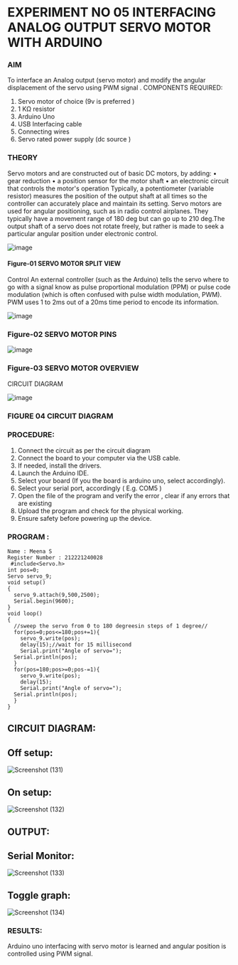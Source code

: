 # EXPERIMENT NO 05 INTERFACING ANALOG OUTPUT SERVO MOTOR WITH ARDUINO

### AIM
To interface an Analog output (servo motor) and modify the angular displacement of the servo using PWM signal .
COMPONENTS REQUIRED:
1.	Servo motor of choice (9v is preferred )
2.	1 KΩ resistor 
3.	Arduino Uno 
4.	USB Interfacing cable 
5.	Connecting wires 
6.	Servo rated power supply (dc source )


### THEORY
Servo motors and are constructed out of basic DC motors, by adding:
•	 gear reduction
•	 a position sensor for the motor shaft
•	 an electronic circuit that controls the motor's operation
Typically, a potentiometer (variable resistor) measures the position of the output shaft at all times so the controller can accurately place and maintain its setting.
Servo motors are used for angular positioning, such as in radio control airplanes.  They typically have a movement range of 180 deg but can go up to 210 deg.The output shaft of a servo does not rotate freely, but rather is made to seek a particular angular position under electronic control. 


![image](https://user-images.githubusercontent.com/36288975/163544439-1f477927-fcd4-42f0-9ce4-c863fdbf1210.png)



#### Figure-01 SERVO MOTOR SPLIT VIEW 
Control 
An external controller (such as the Arduino) tells the servo where to go with a signal know as pulse proportional modulation (PPM) or pulse code modulation (which is often confused with pulse width modulation, PWM). PWM uses 1 to 2ms out of a 20ms time period to encode its information.
 
 
 ![image](https://user-images.githubusercontent.com/36288975/163544482-3027136f-7135-4f3d-a23f-8dc2fe04194d.png)

### Figure-02 SERVO MOTOR PINS

 ![image](https://user-images.githubusercontent.com/36288975/163544513-ca497421-e6ba-4f91-871f-5cfba77f22a8.png)


### Figure-03 SERVO MOTOR OVERVIEW 

 


 





CIRCUIT DIAGRAM
 
 
 ![image](https://user-images.githubusercontent.com/36288975/163544618-6eb8a7b5-7f1a-428a-8d9f-fd899b145efb.png)

### FIGURE 04 CIRCUIT DIAGRAM

### PROCEDURE:
1.	Connect the circuit as per the circuit diagram 
2.	Connect the board to your computer via the USB cable.
3.	If needed, install the drivers.
4.	Launch the Arduino IDE.
5.	Select your board (If you the board is arduino uno, select accordingly).
6.	Select your serial port, accordingly ( E.g. COM5 )
7.	Open the file of the program  and verify the error , clear if any errors that are existing 
8.	Upload the program and check for the physical working. 
9.	Ensure safety before powering up the device.


### PROGRAM :
```
Name : Meena S
Register Number : 212221240028
 #include<Servo.h>
int pos=0;
Servo servo_9;
void setup()
{
  servo_9.attach(9,500,2500);
  Serial.begin(9600);
}
void loop()
{
  //sweep the servo from 0 to 180 degreesin steps of 1 degree//
  for(pos=0;pos<=180;pos+=1){
    servo_9.write(pos);
    delay(15);//wait for 15 millisecond
    Serial.print("Angle of servo=");
  Serial.println(pos);
  }
  for(pos=180;pos>=0;pos-=1){
    servo_9.write(pos);
    delay(15);
    Serial.print("Angle of servo=");
  Serial.println(pos);
  }
}
```
## CIRCUIT DIAGRAM:
## Off setup:
![Screenshot (131)](https://user-images.githubusercontent.com/94677128/193594824-d18f25e4-e208-4b33-8f6e-f0e5ec9ea35e.png)
## On setup:
![Screenshot (132)](https://user-images.githubusercontent.com/94677128/193595011-4f7540a3-386f-4f2c-9c5f-2a56e3d03525.png)
## OUTPUT:
## Serial Monitor:
![Screenshot (133)](https://user-images.githubusercontent.com/94677128/193595771-c0f0dd3b-4d83-4493-aab6-88a89aa83ffc.png)
## Toggle graph:
![Screenshot (134)](https://user-images.githubusercontent.com/94677128/193596131-08734d22-fc50-4e11-b9c2-7a1377079177.png)









### RESULTS: 
Arduino uno interfacing with servo motor is learned and angular position is controlled using PWM signal.
